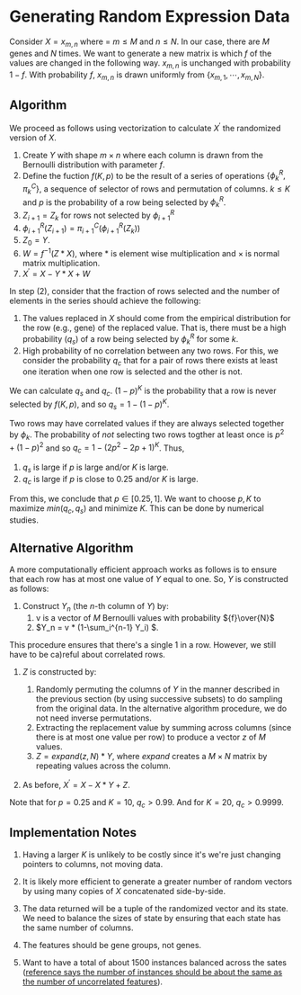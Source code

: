 # Generating Random Expression Data
Consider  $X = {x_{m,n} }$ where = $m \leq M$ and $n \leq N$. In our case, there are $M$ genes and $N$ times. We want to generate a new matrix is which $f$ of the values are changed in the following way. $x_{m,n}$ is unchanged with probability $1-f$. With probability $f$, $x_{m,n}$ is drawn uniformly from $\{x_{m,1}, \cdots, x_{m,N}\}$.

## Algorithm

We proceed as follows using vectorization to calculate $X^{\prime}$ the randomized version of $X$.

1. Create $Y$ with shape $m \times n$ where each column is drawn from the Bernoulli distribution with parameter $f$.
1. Define the fuction $f(K,p)$ to be the result of a series of operations $\{\phi^R_k, \pi^C_k\}$, a sequence of selector of rows and permutation of columns. $k \leq K$ and $p$ is the probability of a row being selected by $\phi^R_k$.
  1. $Z_{i+1} = Z_k$ for rows not selected by $\phi^R_{i+1}$
  1. $\phi^R_{i+1}(Z_{i+1}) = \pi^C_{i+1}(\phi^R_{i+1}(Z_k))$ 
  1. $Z_0 = Y$.
1. $W = f^{-1}(Z*X)$, where * is element wise multiplication and $\times$ is normal matrix multiplication.
1. $X^{\prime} = X - Y*X + W$

In step (2), consider that the fraction of rows selected and the number of elements in the series should achieve the following:

1. The values replaced in $X$ should come from the empirical distribution for the row (e.g., gene) of the replaced value. That is, there must be a high probability ($q_s$) of a row being selected by $\phi^R_k$ for some $k$.
2. High probability of no correlation between any two rows. For this, we consider the probability $q_c$ that for a pair of rows there exists at least one iteration when one row is selected and the other is not.

We can calculate $q_s$ and $q_c$. $(1 - p)^K$ is the probability that a row is never selected by $f(K,p)$, and so $q_s = 1 - (1 - p)^K$. 

Two rows may have correlated values if they are always selected together by $\phi_k$. The probability of *not* selecting two rows togther at least once is $p^2 + (1-p)^2$ and so $q_c = 1 - (2p^2 -2p + 1)^K$. Thus,

1. $q_s$ is large if $p$ is large and/or $K$ is large.
2. $q_c$ is large if $p$ is close to 0.25 and/or $K$ is large.

From this, we conclude that $p \in [0.25, 1]$. We want to choose $p, K$ to maximize $min(q_c, q_s)$ and minimize $K$. This can be done by numerical studies.

## Alternative Algorithm

A more computationally efficient approach works as follows is to ensure that each row has at most one value of $Y$ equal to one. So, $Y$ is constructed as follows:

  1. Construct $Y_n$ (the $n$-th column of $Y$) by:
     1. v is a vector of $M$ Bernoulli values with probability ${f}\over{N}$
     1. $Y_n = v * (1-\sum_i^{n-1} Y_i) $. 
  
This procedure ensures that there's a single 1 in a row. However, we still have to be ca)reful about correlated rows.
  
  1. $Z$ is constructed by:
     1. Randomly permuting the columns of $Y$ in the manner described in the previous section (by using successive subsets) to do sampling from the original data. In the alternative algorithm procedure, we do not need inverse permutations.
     1. Extracting the replacement value by summing across columns (since there is at most one value per row) to produce a vector $z$ of $M$ values.
     1. $Z = expand(z, N) * Y$, where $expand$ creates a $M \times N$ matrix by repeating values across the column.

  1. As before, $X^{\prime} = X - X * Y + Z$.

Note that for $p = 0.25$ and $K=10$, $q_c > 0.99$. And for $K=20$, $q_c > 0.9999$.

## Implementation Notes

1. Having a larger $K$ is unlikely to be costly since it's we're just changing pointers to columns, not moving data.

1. It is likely more efficient to generate a greater number of random vectors by using many copies of $X$ concatenated side-by-side.

1. The data returned will be a tuple of the randomized vector and its state. We need to balance the sizes of state by ensuring that each state has the same number of columns.

1. The features should be gene groups, not genes.

1. Want to have a total of about 1500 instances balanced across the sates ([reference says the number of instances should be about the same as the number of uncorrelated features](https://academic.oup.com/bioinformatics/article/21/8/1509/249540)).

